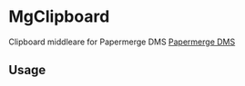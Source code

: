 MgClipboard
============

Clipboard middleare for Papermerge DMS [Papermerge DMS](https://github.com/ciur/papermerge) 

## Usage


